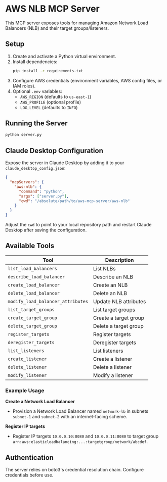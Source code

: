 # AWS NLB MCP Server

This MCP server exposes tools for managing Amazon Network Load Balancers (NLB) and their target groups/listeners.

## Setup

1. Create and activate a Python virtual environment.
2. Install dependencies:
   ```bash
   pip install -r requirements.txt
   ```
3. Configure AWS credentials (environment variables, AWS config files, or IAM roles).
4. Optional `.env` variables:
   - `AWS_REGION` (defaults to `us-east-1`)
   - `AWS_PROFILE` (optional profile)
   - `LOG_LEVEL` (defaults to `INFO`)

## Running the Server

```bash
python server.py
```

## Claude Desktop Configuration

Expose the server in Claude Desktop by adding it to your `claude_desktop_config.json`:

```json
{
  "mcpServers": {
    "aws-nlb": {
      "command": "python",
      "args": ["server.py"],
      "cwd": "/absolute/path/to/aws-mcp-server/aws-nlb"
    }
  }
}
```

Adjust the `cwd` to point to your local repository path and restart Claude Desktop after saving the configuration.

## Available Tools

| Tool | Description |
| --- | --- |
| `list_load_balancers` | List NLBs |
| `describe_load_balancer` | Describe an NLB |
| `create_load_balancer` | Create an NLB |
| `delete_load_balancer` | Delete an NLB |
| `modify_load_balancer_attributes` | Update NLB attributes |
| `list_target_groups` | List target groups |
| `create_target_group` | Create a target group |
| `delete_target_group` | Delete a target group |
| `register_targets` | Register targets |
| `deregister_targets` | Deregister targets |
| `list_listeners` | List listeners |
| `create_listener` | Create a listener |
| `delete_listener` | Delete a listener |
| `modify_listener` | Modify a listener |

### Example Usage

**Create a Network Load Balancer**

- Provision a Network Load Balancer named `network-lb` in subnets `subnet-1` and `subnet-2` with an internet-facing scheme.

**Register IP targets**

- Register IP targets `10.0.0.10:8080` and `10.0.0.11:8080` to target group `arn:aws:elasticloadbalancing:...:targetgroup/network/abcdef`.

## Authentication

The server relies on boto3's credential resolution chain. Configure credentials before use.
